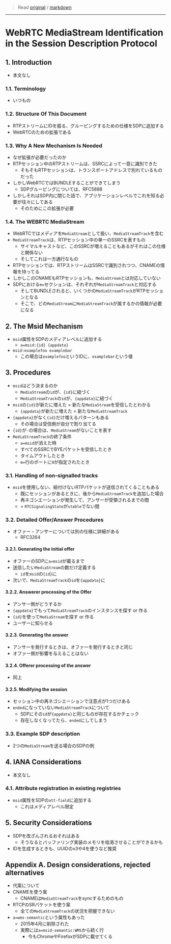 > Read [original](https://tools.ietf.org/html/draft-ietf-mmusic-msid-17) / [markdown](../markdown/draft-ietf-mmusic-msid-17.md)

---

# WebRTC MediaStream Identification in the Session Description Protocol

## 1. Introduction

- 本文なし

### 1.1. Terminology

- いつもの

### 1.2. Structure Of This Document

- RTPストリームにIDを振る、グルーピングするための仕様をSDPに追加する
- WebRTCのための拡張である

### 1.3. Why A New Mechanism Is Needed

- なぜ拡張が必要だったのか
- RTPセッション中のRTPストリームは、SSRCによって一意に識別できた
  - そもそもRTPセッションは、トランスポートアドレスで別れているものだった
- しかしWebRTCではBUNDLEすることができてしまう
  - SDPグルーピングについては、RFC5888
- しかしそれはSDP内に閉じた話で、アプリケーションレベルでこれを知る必要が往々にしてある
  - そのためにこの拡張が必要

### 1.4. The WEBRTC MediaStream

- WebRTCではメディアを`MediaStream`として扱い、`MediaStreamTrack`を含む
- `MediaStreamTrack`は、RTPセッション中の単一のSSRCを表すもの
  - サイマルキャストなど、このSSRCが増えることもあるがそれはこの仕様と関係ない
  - そしてこれは一方通行なもの
- RTPセッションでは、RTPストリームはSSRCで識別されつつ、CNAMEの情報を持ってる
- しかしこのCNAMEもRTPセッションも、`MediaStream`とは対応していない
- SDPにおける`m=`セクションは、それぞれが`MediaStreamTrack`と対応する
  - そしてBUNDLEされると、いくつかの`MediaStreamTrack`がRTPセッションとなる
  - そこで、どの`MediaStream`に`MediaStreamTrack`が属するかの情報が必要になる

## 2. The Msid Mechanism

- `msid`属性をSDPのメディアレベルに追加する
  - `a=msid:{id} {appdata}`
- `msid:examplefoo examplebar`
  - この場合は`examplefoo`というIDに、`examplebar`という値

## 3. Procedures

- `msid`はどう決まるのか
  - `MediaStream`の`id`が、`{id}`に紐づく
  - `MediaStreamTrack`の`id`が、`{appdata}`に紐づく
- `msid`の`{id}`が新たに増えた = 新たな`MediaStream`を受信したとわかる
  - `{appdata}`が新たに増えた = 新たな`MediaStreamTrack`
- `{appdata}`がなく`{id}`だけ増えるパターンもある
  - その場合は受信側が自分で割り当てる
- `{id}`が`-`の場合は、`MediaStream`がないことを表す
- `MediaStreamTrack`の終了条件
  - `a=msid`が消えた時
  - すべてのSSRCでBYEパケットを受信したとき
  - タイムアウトしたとき
  - `m=`行のポートに`0`が指定されたとき

### 3.1. Handling of non-signalled tracks

- `msid`を使用しない、紐付けないRTPパケットが送信されてくることもある
  - 既にセッションがあるときに、後から`MediaStreamTrack`を追加した場合
  - 再ネゴシエーションが発生して、アンサーが受領されるまでの間
  - = `RTCSignalingState`が`stable`でない間

### 3.2. Detailed Offer/Answer Procedures

- オファー・アンサーについては別の仕様に詳細がある
  - RFC3264

#### 3.2.1. Generating the initial offer

- オファーのSDPに`a=msid`が載るまで
- 送信したい`MediaStream`の数だけ定義する
  - `id`を`msid`の`{id}`に
- 次いで、`MediaStreamTrack`の`id`を`{appdata}`に

#### 3.2.2. Answerer processing of the Offer

- アンサー側がどうするか
- `{appdata}`でもって`MediaStreamTrack`のインスタンスを探す or 作る
- `{id}`を使って`MediaStream`を探す or 作る
- ユーザーに知らせる

#### 3.2.3. Generating the answer

- アンサーを発行するときは、オファーを発行するときと同じ
- オファー側が影響を与えることはない

#### 3.2.4. Offerer processing of the answer

- 同上

#### 3.2.5. Modifying the session

- セッション中の再ネゴシエーションで注意点が1つだけある
- `ended`になっていない`MediaStreamTrack`について
  - SDPにその`id`が`{appdata}`と同じものが存在するかチェック
  - 存在しなくなってたら、`ended`にしてしまう

### 3.3. Example SDP description

- 2つの`MediaStream`を送る場合のSDPの例

## 4. IANA Considerations

- 本文なし

### 4.1. Attribute registration in existing registries

- `msid`属性をSDPの`att-field`に追加する
  - これはメディアレベル限定

## 5. Security Considerations

- SDPを改ざんされるおそれはある
  - そうなるとバッファリング実装のメモリを枯渇させることができるかも
- IDを生成するときも、UUIDのv3や4を使うなど推奨

## Appendix A. Design considerations, rejected alternatives

- 代案について
- CNAMEを使う案
  - CNAMEは`MediaStreamTrack`をsyncするためのもの
- RTCPのSRパケットを使う案
  - 全ての`MediaStreamTrack`の状況を把握できない
- `a=wms-semantic`という属性もあった
  - 2015年4月に削除された
  - 実際には`a=msid-semantic:WMS`から続く行
    - 今もChromeやFirefoxがSDPに載せてくる

